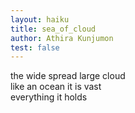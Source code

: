 ```yaml
---
layout: haiku 
title: sea_of_cloud  
author: Athira Kunjumon
test: false
---
```


the wide spread large cloud<br>
like an ocean it is vast<br>
everything it holds<br> 
